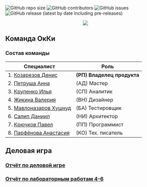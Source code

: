 ![GitHub repo size](https://img.shields.io/github/repo-size/DenisKozarezov/OkKi_Project?style=flat) ![GitHub contributors](https://img.shields.io/github/contributors/DenisKozarezov/OkKi_Project?color=green) ![GitHub issues](https://img.shields.io/github/issues-raw/DenisKozarezov/OkKi_Project) ![GitHub release (latest by date including pre-releases)](https://img.shields.io/github/v/release/DenisKozarezov/OkKi_Project?include_prereleases)

<p align="center">
  <img src="https://lh3.googleusercontent.com/Q-JwDy5HGs8vXE7jsRV8_r7lw_9gtsh0yycUrcPKh-zCEIggOgnBtAFZ3qZXdgvLa1E=h500">
</p>

## Команда OкКи

### Состав команды
|Специалист|Роль|
|--|--|
|1. [Козарезов Денис](https://github.com/DenisKozarezov)|**(РП) Владелец продукта**|
|2. [Петруша Анна](https://github.com/Annushka-13)|(АД) Мастер|
|3. [Крупенко Илья](https://github.com/Kolyamba2007)|(СП) Аналитик|
|4. [Жикина Валерия](https://github.com/TheGinnyLee)|(ВН) Дизайнер|
|5. [Мавлоназаров Хушнуд](https://github.com/Raime-34)|(БА) Тестировщик|
|6. [Салип Даниил](https://github.com/Welpodron)|(НИ) Архитектор|
|7. [Крючков Павел](https://github.com/bagofpockets)|(ПП) Программист|
|8. [Парфёнова Анастасия](https://github.com/Parofeen)|(КО) Тех. писатель|

## Деловая игра

### [Отчёт по деловой игре](https://github.com/DenisKozarezov/OkKi_Project/wiki/%D0%94%D0%B5%D0%BB%D0%BE%D0%B2%D0%B0%D1%8F-%D0%B8%D0%B3%D1%80%D0%B0)
### [Отчёт по лабораторным работам 4-6](https://github.com/DenisKozarezov/OkKi_Project/wiki/Отчет-по-лабораторным-работам-4-6)
